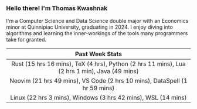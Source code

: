 
### Hello there! I'm Thomas Kwashnak

I'm a Computer Science and Data Science double major with an Economics
minor at Quinnipiac University, graduating in 2024.
I enjoy diving into algorithms and learning the inner-workings of the tools
many programmers take for granted.

| Past Week Stats |
| :---: |
| Rust (15 hrs 16 mins), TeX (4 hrs), Python (2 hrs 11 mins), Lua (2 hrs 1 min), Java (49 mins) |
| Neovim (21 hrs 49 mins), VS Code (2 hrs 10 mins), DataSpell (1 hr 59 mins) |
| Linux (22 hrs 3 mins), Windows (3 hrs 42 mins), WSL (14 mins) |

